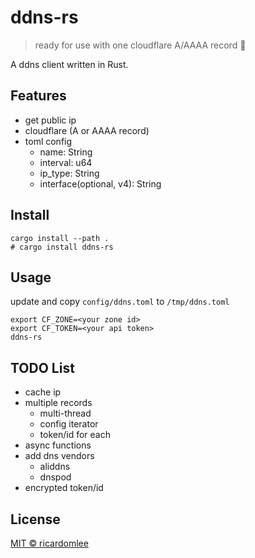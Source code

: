 # ddns-rs

> ready for use with one cloudflare A/AAAA record 🥰

A ddns client written in Rust.


## Features
 - get public ip
 - cloudflare (A or AAAA record)
 - toml config
    - name: String
    - interval: u64
    - ip_type: String
    - interface(optional, v4): String


## Install

```shell
cargo install --path .
# cargo install ddns-rs
```


## Usage

update and copy `config/ddns.toml` to `/tmp/ddns.toml`

```shell
export CF_ZONE=<your zone id>
export CF_TOKEN=<your api token>
ddns-rs
```


## TODO List

 - cache ip
 - multiple records
    - multi-thread
    - config iterator
    - token/id for each
 - async functions
 - add dns vendors
    - aliddns
    - dnspod
 - encrypted token/id


## License

[MIT © ricardomlee](./LICENSE)
